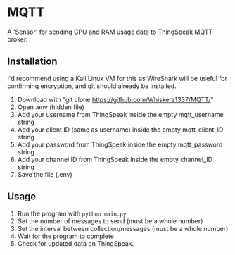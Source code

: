 # MQTT

A 'Sensor' for sending CPU and RAM usage data to ThingSpeak MQTT broker.

## Installation

I'd recommend using a Kali Linux VM for this as WireShark will be useful for confirming encryption, and git should already be installed.

1. Download with "git clone https://github.com/Whiskerz1337/MQTT/"
2. Open .env (hidden file)
3. Add your username from ThingSpeak inside the empty mqtt_username string
4. Add your client ID (same as username) inside the empty mqtt_client_ID string
5. Add your password from ThingSpeak inside the empty mqtt_password string
6. Add your channel ID from ThingSpeak inside the empty channel_ID string
7. Save the file (.env)

## Usage

1. Run the program with ```python main.py``` 
2. Set the number of messages to send (must be a whole number)
3. Set the interval between collection/messages (must be a whole number)
4. Wait for the program to complete
5. Check for updated data on ThingSpeak.
